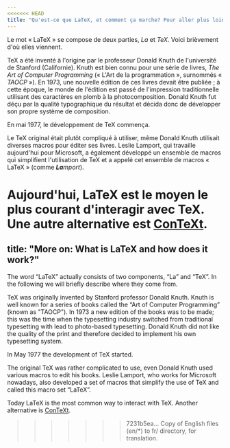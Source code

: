 ```yaml
---
<<<<<<< HEAD
title: "Qu'est-ce que LaTeX, et comment ça marche? Pour aller plus loin"
---
```


Le mot « LaTeX » se compose de deux parties, _La_ et _TeX_. Voici brièvement
d'où elles viennent.

TeX a été inventé à l'origine par le professeur Donald Knuth de l'université de
Stanford (Californie). Knuth est bien connu pour une série de livres,
_The Art of Computer Programming_ (« L'Art de la programmation », surnommés
« _TAOCP_ »). En 1973, une nouvelle édition de ces livres devait être publiée ;
à cette époque, le monde de l'édition est passé de l'impression traditionnelle
utilisant des caractères en plomb à la photocomposition. Donald Knuth fut déçu
par la qualité typographique du résultat et décida donc de développer son propre
système de composition.

En mai 1977, le développement de TeX commença.

Le TeX original était plutôt compliqué à utiliser, même Donald Knuth utilisait
diverses macros pour éditer ses livres. Leslie Lamport, qui travaille
aujourd'hui pour Microsoft, a également développé un ensemble de macros qui
simplifient l'utilisation de TeX et a appelé cet ensemble de macros « LaTeX »
(comme _**La**mport_).

Aujourd'hui, LaTeX est le moyen le plus courant d'interagir avec TeX. Une autre
alternative est [ConTeXt](https://www.contextgarden.net/).
=======
title: "More on: What is LaTeX and how does it work?"
---

The word “LaTeX” actually consists of two components, “La” and “TeX”. In the
following we will briefly describe where they come from.

TeX was originally invented by Stanford professor Donald Knuth. Knuth is
well known for a series of books called the “Art of Computer Programming”
(known as "TAOCP"). In
1973 a new edition of the books was to be made; this was the time when the
typesetting industry switched from traditional typesetting with lead to
photo-based typesetting. Donald Knuth did not like the quality of the print and
therefore decided to implement his own typesetting system.

In May 1977 the development of TeX started.

The original TeX was rather complicated to use, even Donald Knuth used various
macros to edit his books. Leslie Lamport, who works for Microsoft nowadays, also
developed a set of macros that simplify the use of TeX and called this macro
set “LaTeX”.

Today LaTeX is the most common way to interact with TeX. Another alternative is
[ConTeXt](https://www.contextgarden.net/).
>>>>>>> 7231b5ea... Copy of English files (en/*) to fr/ directory, for translation.
